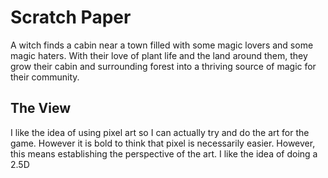 # Scratch Paper
A witch finds a cabin near a town filled with some magic lovers and some magic haters. With their love of plant life and the land around them, they grow their cabin and surrounding forest into a thriving source of magic for their community.

## The View
I like the idea of using pixel art so I can actually try and do the art for the game. However it is bold to think that pixel is necessarily easier. However, this means establishing the perspective of the art. I like the idea of doing a 2.5D 